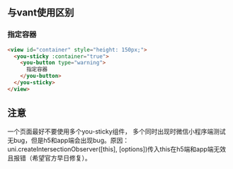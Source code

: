 ## 与vant使用区别
### 指定容器

```html
<view id="container" style="height: 150px;">
  <you-sticky :container="true">
    <you-button type="warning">
      指定容器
    </you-button>
  </you-sticky>
</view>
```

## 注意
一个页面最好不要使用多个you-sticky组件， 多个同时出现时微信小程序端测试无bug，但是h5和app端会出现bug。原因：uni.createIntersectionObserver([this], [options])传入this在h5端和app端无效且报错（希望官方早日修复）。